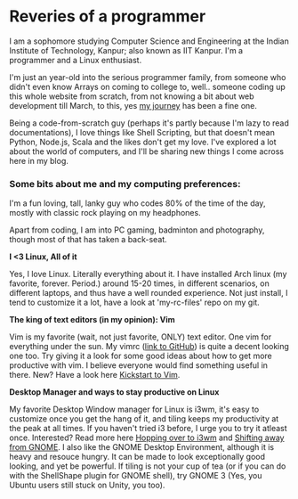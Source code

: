 # Reveries of a programmer

I am a sophomore studying Computer Science and Engineering at the Indian Institute of Technology, Kanpur; also known as IIT Kanpur. I'm a programmer and a Linux enthusiast.

I'm just an year-old into the serious programmer family, from someone who didn't even know Arrays on coming to college to, well.. someone coding up this whole website from scratch, from not knowing a bit about web development till March, to this, yes [my journey](/musings?aname=voyage) has been a fine one.

Being a code-from-scratch guy (perhaps it's partly because I'm lazy to read documentations), I love things like Shell Scripting, but that doesn't mean Python, Node.js, Scala and the likes don't get my love. I've explored a lot about the world of computers, and I'll be sharing new things I come across here in my blog.

### Some bits about me and my computing preferences:

I'm a fun loving, tall, lanky guy who codes 80% of the time of the day, mostly with classic rock playing on my headphones.

Apart from coding, I am into PC gaming, badminton and photography, though most of that has taken a back-seat.

**I <3 Linux, All of it**

Yes, I love Linux. Literally everything about it. I have installed Arch linux (my favorite, forever. Period.) around 15-20 times, in different scenarios, on different laptops, and thus have a well rounded experience. Not just install, I tend to customize it a lot, have a look at 'my-rc-files' repo on my git.

**The king of text editors (in my opinion): Vim**

Vim is my favorite (wait, not just favorite, ONLY) text editor. One vim for everything under the sun. My vimrc ([link to GitHub](https://github.com/saksham0808/my-rc-files/blob/master/.vimrc)) is quite a decent looking one too. Try giving it a look for some good ideas about how to get more productive with vim. I believe everyone would find something useful in there. New? Have a look here [Kickstart to Vim](/technical?aname=vim).

**Desktop Manager and ways to stay productive on Linux**

My favorite Desktop Window manager for Linux is i3wm, it's easy to customize once you get the hang of it, and tiling keeps my productivity at the peak at all times. If you haven't tried i3 before, I urge you to try it atleast once. Interested? Read more here [Hopping over to i3wm](/technical?aname=i3wm) and [Shifting away from GNOME](/technical?aname=leavegnome).
I also like the GNOME Desktop Environment, although it is heavy and resouce hungry. It can be made to look exceptionally good looking, and yet be powerful. If tiling is not your cup of tea (or if you can do with the ShellShape plugin for GNOME shell), try GNOME 3 (Yes, you Ubuntu users still stuck on Unity, you too).
